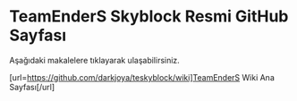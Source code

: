 # TeamEnderS Skyblock Resmi GitHub Sayfası
Aşağıdaki makalelere tıklayarak ulaşabilirsiniz.

[url=https://github.com/darkjoya/teskyblock/wiki]TeamEnderS Wiki Ana Sayfası[/url]
